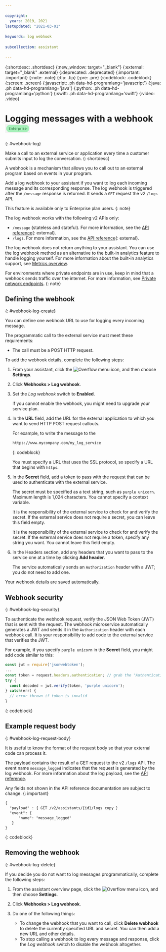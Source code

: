 ```yaml
---

copyright:
  years: 2019, 2021
lastupdated: "2021-03-01"

keywords: log webhook

subcollection: assistant

---
```


{:shortdesc: .shortdesc}
{:new_window: target="_blank"}
{:external: target="_blank" .external}
{:deprecated: .deprecated}
{:important: .important}
{:note: .note}
{:tip: .tip}
{:pre: .pre}
{:codeblock: .codeblock}
{:screen: .screen}
{:javascript: .ph data-hd-programlang='javascript'}
{:java: .ph data-hd-programlang='java'}
{:python: .ph data-hd-programlang='python'}
{:swift: .ph data-hd-programlang='swift'}
{:video: .video}

# Logging messages with a webhook ![Enterprise plan only](images/enterprise.png)
{: #webhook-log}

Make a call to an external service or application every time a customer submits input to log the conversation.
{: shortdesc}

A webhook is a mechanism that allows you to call out to an external program based on events in your program. 

Add a log webhook to your assistant if you want to log each incoming message and its corresponding response. The log webhook is triggered after the `/message` response is returned. It sends a `GET` request the v2 `/logs` API.

This feature is available only to Enterprise plan users.
{: note}

The log webhook works with the following v2 APIs only:

- `/message` (stateless and stateful). For more information, see the [API reference](https://cloud.ibm.com/apidocs/assistant/assistant-v2#message){: external}.
- `/logs`. For more information, see the [API reference](https://cloud.ibm.com/apidocs/assistant/assistant-v2#listlogs){: external}.

The log webhook does not return anything to your assistant. You can use the log webhook method as an alternative to the built-in analytics feature to handle logging yourself. For more information about the built-in analytics support, see [Metrics overview](/docs/assistant?topic=assistant-logs-overview).

For environments where private endpoints are in use, keep in mind that a webhook sends traffic over the internet. For more information, see [Private network endpoints](/docs/assistant?topic=assistant-security#security-private-endpoints).
{: note}

## Defining the webhook
{: #webhook-log-create}

You can define one webhook URL to use for logging every incoming message.

The programmatic call to the external service must meet these requirements:

- The call must be a POST HTTP request.

To add the webhook details, complete the following steps:

1.  From your assistant, click the ![Overflow menu](images/kebab.png) icon, and then choose **Settings**.

1.  Click **Webhooks > Log webhook**.

1.  Set the *Log webhook* switch to **Enabled**.

    If you cannot enable the webhook, you might need to upgrade your service plan.

1.  In the **URL** field, add the URL for the external application to which you want to send HTTP POST request callouts.

    For example, to write the message to the 

    ```bash
    https://www.mycompany.com/my_log_service
    ```
    {: codeblock}

    You must specify a URL that uses the SSL protocol, so specify a URL that begins with `https`.

1.  In the **Secret** field, add a token to pass with the request that can be used to authenticate with the external service.

    The secret must be specified as a text string, such as `purple unicorn`.  Maximum length is 1,024 characters. You cannot specify a context variable.

    It is the responsibility of the external service to check for and verify the secret. If the external service does not require a secret, you can leave this field empty.

    It is the responsibility of the external service to check for and verify the secret. If the external service does not require a token, specify any string you want. You cannot leave this field empty.

1.  In the Headers section, add any headers that you want to pass to the service one at a time by clicking **Add header**.

    The service automatically sends an `Authorization` header with a JWT; you do not need to add one.

Your webhook details are saved automatically.

## Webhook security
{: #webhook-log-security}

To authenticate the webhook request, verify the JSON Web Token (JWT) that is sent with the request. The webhook microservice automatically generates a JWT and sends it in the `Authorization` header with each webhook call. It is your responsibility to add code to the external service that verifies the JWT.

For example, if you specify `purple unicorn` in the **Secret** field, you might add code similar to this:

```javascript
const jwt = require('jsonwebtoken');
...
const token = request.headers.authentication; // grab the "Authentication" header
try {
  const decoded = jwt.verify(token, 'purple unicorn');
} catch(err) {
  // error thrown if token is invalid
}
```
{: codeblock}

## Example request body
{: #webhook-log-request-body}

It is useful to know the format of the request body so that your external code can process it. 

The payload contains the result of a GET request to the v2 `/logs` API. The event name `message_logged` indicates that the request is generated by the log webhook. For more information about the log payload, see the [API reference](https://cloud.ibm.com/apidocs/assistant/assistant-v2#listlogs).

Any fields not shown in the API reference documentation are subject to change.
{: important}

```
{
  "payload" : { GET /v2/assistants/{id}/logs copy }
  "event": {
      "name": "message_logged"
   }
}
```
{: codeblock}

## Removing the webhook
{: #webhook-log-delete}

If you decide you do not want to log messages programmatically, complete the following steps:

1.  From the assistant overview page, click the ![Overflow menu](images/kebab.png) icon, and then choose **Settings**.

1.  Click **Webhooks > Log webhook**.

1.  Do one of the following things:

    - To change the webhook that you want to call, click **Delete webhook** to delete the currently specified URL and secret. You can then add a new URL and other details.
    - To stop calling a webhook to log every message and response, click the *Log webhook* switch to disable the webhook altogether.

